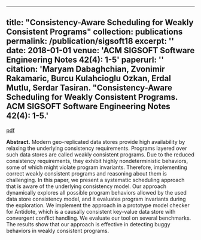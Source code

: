 
---
title: "Consistency-Aware Scheduling for Weakly Consistent Programs"
collection: publications
permalink: /publication/sigsoft18
excerpt: ''
date: 2018-01-01
venue: 'ACM SIGSOFT Software Engineering Notes 42(4): 1-5'
paperurl: ''
citation: 'Maryam Dabaghchian, Zvonimir Rakamaric, Burcu Kulahcioglu Ozkan, Erdal Mutlu, Serdar Tasiran.
&quot;Consistency-Aware Scheduling for Weakly Consistent Programs. ACM SIGSOFT Software Engineering Notes 42(4): 1-5.'
---

[pdf](https://dl.acm.org/doi/10.1145/3149485.3149493)

**Abstract.** Modern geo-replicated data stores provide high availability by relaxing the underlying consistency requirements. Programs layered
over such data stores are called weakly consistent programs. Due
to the reduced consistency requirements, they exhibit highly nondeterministic behaviors, some of which might violate program invariants. Therefore, implementing correct weakly consistent programs and reasoning about them is challenging. In this paper, we
present a systematic scheduling approach that is aware of the underlying consistency model. Our approach dynamically explores
all possible program behaviors allowed by the used data store consistency model, and it evaluates program invariants during the
exploration. We implement the approach in a prototype model
checker for Antidote, which is a causally consistent key-value data
store with convergent conflict handling. We evaluate our tool on
several benchmarks. The results show that our approach is effective in detecting buggy behaviors in weakly consistent programs.